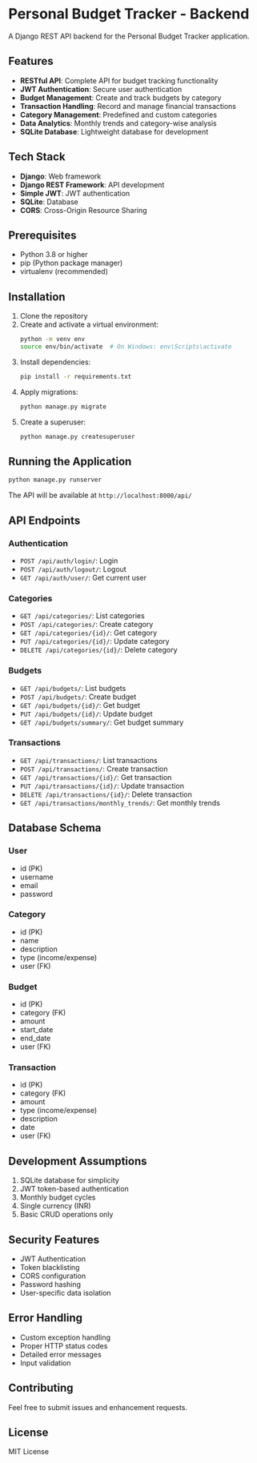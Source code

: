 # Personal Budget Tracker - Backend

A Django REST API backend for the Personal Budget Tracker application.

## Features

- **RESTful API**: Complete API for budget tracking functionality
- **JWT Authentication**: Secure user authentication
- **Budget Management**: Create and track budgets by category
- **Transaction Handling**: Record and manage financial transactions
- **Category Management**: Predefined and custom categories
- **Data Analytics**: Monthly trends and category-wise analysis
- **SQLite Database**: Lightweight database for development

## Tech Stack

- **Django**: Web framework
- **Django REST Framework**: API development
- **Simple JWT**: JWT authentication
- **SQLite**: Database
- **CORS**: Cross-Origin Resource Sharing

## Prerequisites

- Python 3.8 or higher
- pip (Python package manager)
- virtualenv (recommended)

## Installation

1. Clone the repository
2. Create and activate a virtual environment:
   ```bash
   python -m venv env
   source env/bin/activate  # On Windows: env\Scripts\activate
   ```
3. Install dependencies:
   ```bash
   pip install -r requirements.txt
   ```
4. Apply migrations:
   ```bash
   python manage.py migrate
   ```
5. Create a superuser:
   ```bash
   python manage.py createsuperuser
   ```

## Running the Application

```bash
python manage.py runserver
```

The API will be available at `http://localhost:8000/api/`

## API Endpoints

### Authentication
- `POST /api/auth/login/`: Login
- `POST /api/auth/logout/`: Logout
- `GET /api/auth/user/`: Get current user

### Categories
- `GET /api/categories/`: List categories
- `POST /api/categories/`: Create category
- `GET /api/categories/{id}/`: Get category
- `PUT /api/categories/{id}/`: Update category
- `DELETE /api/categories/{id}/`: Delete category

### Budgets
- `GET /api/budgets/`: List budgets
- `POST /api/budgets/`: Create budget
- `GET /api/budgets/{id}/`: Get budget
- `PUT /api/budgets/{id}/`: Update budget
- `GET /api/budgets/summary/`: Get budget summary

### Transactions
- `GET /api/transactions/`: List transactions
- `POST /api/transactions/`: Create transaction
- `GET /api/transactions/{id}/`: Get transaction
- `PUT /api/transactions/{id}/`: Update transaction
- `DELETE /api/transactions/{id}/`: Delete transaction
- `GET /api/transactions/monthly_trends/`: Get monthly trends

## Database Schema

### User
- id (PK)
- username
- email
- password

### Category
- id (PK)
- name
- description
- type (income/expense)
- user (FK)

### Budget
- id (PK)
- category (FK)
- amount
- start_date
- end_date
- user (FK)

### Transaction
- id (PK)
- category (FK)
- amount
- type (income/expense)
- description
- date
- user (FK)

## Development Assumptions

1. SQLite database for simplicity
2. JWT token-based authentication
3. Monthly budget cycles
4. Single currency (INR)
5. Basic CRUD operations only

## Security Features

- JWT Authentication
- Token blacklisting
- CORS configuration
- Password hashing
- User-specific data isolation

## Error Handling

- Custom exception handling
- Proper HTTP status codes
- Detailed error messages
- Input validation

## Contributing

Feel free to submit issues and enhancement requests.

## License

MIT License 